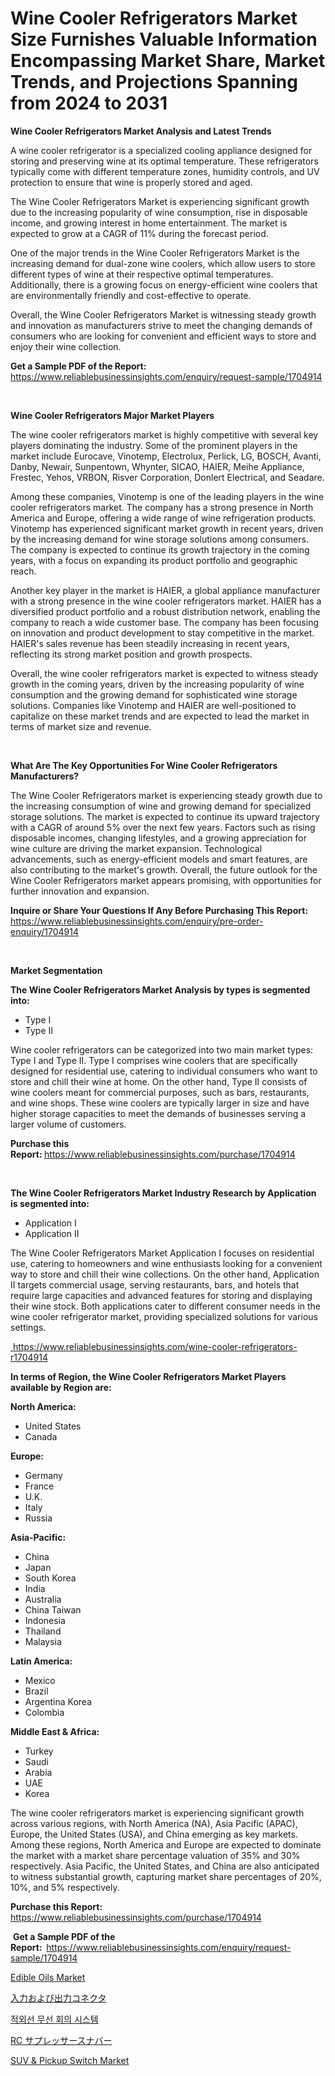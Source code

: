 <p><h1>Wine Cooler Refrigerators Market Size Furnishes Valuable Information Encompassing Market Share, Market Trends, and Projections Spanning from 2024 to 2031</h1></p><p><strong>Wine Cooler Refrigerators Market Analysis and Latest Trends</strong></p>
<p><p>A wine cooler refrigerator is a specialized cooling appliance designed for storing and preserving wine at its optimal temperature. These refrigerators typically come with different temperature zones, humidity controls, and UV protection to ensure that wine is properly stored and aged.</p><p>The Wine Cooler Refrigerators Market is experiencing significant growth due to the increasing popularity of wine consumption, rise in disposable income, and growing interest in home entertainment. The market is expected to grow at a CAGR of 11% during the forecast period.</p><p>One of the major trends in the Wine Cooler Refrigerators Market is the increasing demand for dual-zone wine coolers, which allow users to store different types of wine at their respective optimal temperatures. Additionally, there is a growing focus on energy-efficient wine coolers that are environmentally friendly and cost-effective to operate.</p><p>Overall, the Wine Cooler Refrigerators Market is witnessing steady growth and innovation as manufacturers strive to meet the changing demands of consumers who are looking for convenient and efficient ways to store and enjoy their wine collection.</p></p>
<p><strong>Get a Sample PDF of the Report:&nbsp;</strong> <a href="https://www.reliablebusinessinsights.com/enquiry/request-sample/1704914">https://www.reliablebusinessinsights.com/enquiry/request-sample/1704914</a></p>
<p>&nbsp;</p>
<p><strong>Wine Cooler Refrigerators Major Market Players</strong></p>
<p><p>The wine cooler refrigerators market is highly competitive with several key players dominating the industry. Some of the prominent players in the market include Eurocave, Vinotemp, Electrolux, Perlick, LG, BOSCH, Avanti, Danby, Newair, Sunpentown, Whynter, SICAO, HAIER, Meihe Appliance, Frestec, Yehos, VRBON, Risver Corporation, Donlert Electrical, and Seadare.</p><p>Among these companies, Vinotemp is one of the leading players in the wine cooler refrigerators market. The company has a strong presence in North America and Europe, offering a wide range of wine refrigeration products. Vinotemp has experienced significant market growth in recent years, driven by the increasing demand for wine storage solutions among consumers. The company is expected to continue its growth trajectory in the coming years, with a focus on expanding its product portfolio and geographic reach.</p><p>Another key player in the market is HAIER, a global appliance manufacturer with a strong presence in the wine cooler refrigerators market. HAIER has a diversified product portfolio and a robust distribution network, enabling the company to reach a wide customer base. The company has been focusing on innovation and product development to stay competitive in the market. HAIER's sales revenue has been steadily increasing in recent years, reflecting its strong market position and growth prospects.</p><p>Overall, the wine cooler refrigerators market is expected to witness steady growth in the coming years, driven by the increasing popularity of wine consumption and the growing demand for sophisticated wine storage solutions. Companies like Vinotemp and HAIER are well-positioned to capitalize on these market trends and are expected to lead the market in terms of market size and revenue.</p></p>
<p>&nbsp;</p>
<p><strong>What Are The Key Opportunities For Wine Cooler Refrigerators Manufacturers?</strong></p>
<p><p>The Wine Cooler Refrigerators market is experiencing steady growth due to the increasing consumption of wine and growing demand for specialized storage solutions. The market is expected to continue its upward trajectory with a CAGR of around 5% over the next few years. Factors such as rising disposable incomes, changing lifestyles, and a growing appreciation for wine culture are driving the market expansion. Technological advancements, such as energy-efficient models and smart features, are also contributing to the market's growth. Overall, the future outlook for the Wine Cooler Refrigerators market appears promising, with opportunities for further innovation and expansion.</p></p>
<p><strong>Inquire or Share Your Questions If Any Before Purchasing This Report:</strong> <a href="https://www.reliablebusinessinsights.com/enquiry/pre-order-enquiry/1704914">https://www.reliablebusinessinsights.com/enquiry/pre-order-enquiry/1704914</a></p>
<p>&nbsp;</p>
<p><strong>Market Segmentation</strong></p>
<p><strong>The Wine Cooler Refrigerators Market Analysis by types is segmented into:</strong></p>
<p><ul><li>Type I</li><li>Type II</li></ul></p>
<p><p>Wine cooler refrigerators can be categorized into two main market types: Type I and Type II. Type I comprises wine coolers that are specifically designed for residential use, catering to individual consumers who want to store and chill their wine at home. On the other hand, Type II consists of wine coolers meant for commercial purposes, such as bars, restaurants, and wine shops. These wine coolers are typically larger in size and have higher storage capacities to meet the demands of businesses serving a larger volume of customers.</p></p>
<p><strong>Purchase this Report:&nbsp;</strong><a href="https://www.reliablebusinessinsights.com/purchase/1704914">https://www.reliablebusinessinsights.com/purchase/1704914</a></p>
<p>&nbsp;</p>
<p><strong>The Wine Cooler Refrigerators Market Industry Research by Application is segmented into:</strong></p>
<p><ul><li>Application I</li><li>Application II</li></ul></p>
<p><p>The Wine Cooler Refrigerators Market Application I focuses on residential use, catering to homeowners and wine enthusiasts looking for a convenient way to store and chill their wine collections. On the other hand, Application II targets commercial usage, serving restaurants, bars, and hotels that require large capacities and advanced features for storing and displaying their wine stock. Both applications cater to different consumer needs in the wine cooler refrigerator market, providing specialized solutions for various settings.</p></p>
<p><a href="https://www.reliablebusinessinsights.com/wine-cooler-refrigerators-r1704914">&nbsp;https://www.reliablebusinessinsights.com/wine-cooler-refrigerators-r1704914</a></p>
<p><strong>In terms of Region, the Wine Cooler Refrigerators Market Players available by Region are:</strong></p>
<p>
    <p> <strong> North America: </strong>
        <ul>
            <li>United States</li>
            <li>Canada</li>
        </ul>
        </p> 
    <p> <strong> Europe: </strong>
        <ul>
            <li>Germany</li>
            <li>France</li>
            <li>U.K.</li>
            <li>Italy</li>
            <li>Russia</li>
        </ul>
        </p> 
    <p> <strong> Asia-Pacific: </strong>
        <ul>
            <li>China</li>
            <li>Japan</li>
            <li>South Korea</li>
            <li>India</li>
            <li>Australia</li>
            <li>China Taiwan</li>
            <li>Indonesia</li>
            <li>Thailand</li>
            <li>Malaysia</li>
        </ul>
        </p> 
    <p> <strong> Latin America: </strong>
        <ul>
            <li>Mexico</li>
            <li>Brazil</li>
            <li>Argentina Korea</li>
            <li>Colombia</li>
        </ul>
        </p> 
    <p> <strong> Middle East & Africa: </strong>
        <ul>
            <li>Turkey</li>
            <li>Saudi</li>
            <li>Arabia</li>
            <li>UAE</li>
            <li>Korea</li>
        </ul>
    </p>
    </p>
<p><p>The wine cooler refrigerators market is experiencing significant growth across various regions, with North America (NA), Asia Pacific (APAC), Europe, the United States (USA), and China emerging as key markets. Among these regions, North America and Europe are expected to dominate the market with a market share percentage valuation of 35% and 30% respectively. Asia Pacific, the United States, and China are also anticipated to witness substantial growth, capturing market share percentages of 20%, 10%, and 5% respectively.</p></p>
<p><strong>Purchase this Report: </strong><a href="https://www.reliablebusinessinsights.com/purchase/1704914">https://www.reliablebusinessinsights.com/purchase/1704914</a></p>
<p>&nbsp;<strong>Get a Sample PDF of the Report:&nbsp;&nbsp;</strong><a href="https://www.reliablebusinessinsights.com/enquiry/request-sample/1704914">https://www.reliablebusinessinsights.com/enquiry/request-sample/1704914</a></p>
<p><strong></strong></p>
<p><p><a href="https://issuu.com/reportprime-2/docs/edible-oils-market-size-2030.pptx">Edible Oils Market</a></p><p><a href="https://github.com/alyle7648/Market-Research-Report-List-1/blob/main/9387383124129.md">入力および出力コネクタ</a></p><p><a href="https://github.com/nuekbpymrrz5/Market-Research-Report-List-2/blob/main/9352799109584.md">적외선 무선 회의 시스템</a></p><p><a href="https://github.com/hwbcz413288296/Market-Research-Report-List-2/blob/main/3967930123272.md">RC サプレッサースナバー</a></p><p><a href="https://www.linkedin.com/pulse/suv-amp-pickup-switch-market-size-share-trends-analysis-report-ulzmf">SUV & Pickup Switch Market</a></p></p>